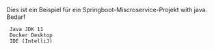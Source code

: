 Dies ist ein Beispiel für ein Springboot-Miscroservice-Projekt with java.
Bedarf

     Java JDK 11
     Docker Desktop
     IDE (IntelliJ)
     
     
